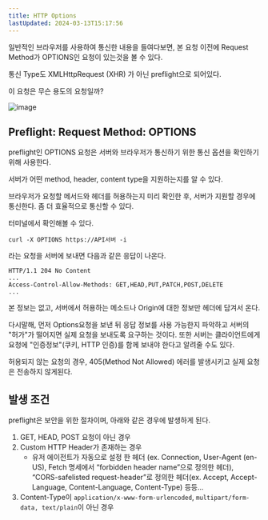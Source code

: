 ```yaml
---
title: HTTP Options
lastUpdated: 2024-03-13T15:17:56
---
```


일반적인 브라우저를 사용하여 통신한 내용을 들여다보면, 본 요청 이전에 Request Method가 OPTIONS인 요청이 있는것을 볼 수 있다.

통신 Type도 XMLHttpRequest (XHR) 가 아닌 preflight으로 되어있다.

이 요청은 무슨 용도의 요청일까?

![image](https://user-images.githubusercontent.com/81006587/212473281-0d417a0d-096b-4f79-99b2-d983e6b656fa.png)

## Preflight: Request Method: OPTIONS

preflight인 OPTIONS 요청은 서버와 브라우저가 통신하기 위한 통신 옵션을 확인하기 위해 사용한다.

서버가 어떤 method, header, content type을 지원하는지를 알 수 있다.

브라우저가 요청할 메서드와 헤더를 허용하는지 미리 확인한 후, 서버가 지원할 경우에 통신한다. 좀 더 효율적으로 통신할 수 있다.

터미널에서 확인해볼 수 있다.

```
curl -X OPTIONS https://API서버 -i
```

라는 요청을 서버에 보내면 다음과 같은 응답이 나온다.

```
HTTP/1.1 204 No Content
...
Access-Control-Allow-Methods: GET,HEAD,PUT,PATCH,POST,DELETE
...
```

본 정보는 없고, 서버에서 허용하는 메소드나 Origin에 대한 정보만 헤더에 담겨서 온다.

다시말해, 먼저 Options요청을 보낸 뒤 응답 정보를 사용 가능한지 파악하고 서버의 "허가"가 떨어지면 실제 요청을 보내도록 요구하는 것이다. 또한 서버는 클라이언트에게 요청에 "인증정보"(쿠키, HTTP 인증)를 함께 보내야 한다고 알려줄 수도 있다.

허용되지 않는 요청의 경우, 405(Method Not Allowed) 에러를 발생시키고 실제 요청은 전송하지 않게된다.

## 발생 조건

preflight은 보안을 위한 절차이며, 아래와 같은 경우에 발생하게 된다.

1. GET, HEAD, POST 요청이 아닌 경우
2. Custom HTTP Header가 존재하는 경우
   - 유저 에이전트가 자동으로 설정 한 헤더 (ex. Connection, User-Agent (en-US), Fetch 명세에서 “forbidden header name”으로 정의한 헤더), “CORS-safelisted request-header”로 정의한 헤더(ex. Accept, Accept-Language, Content-Language, Content-Type) 등등...
3. Content-Type이 `application/x-www-form-urlencoded`, `multipart/form-data, text/plain`이 아닌 경우

